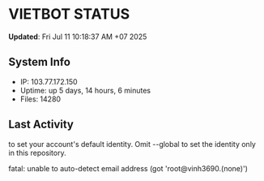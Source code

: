 # VIETBOT STATUS
**Updated**: Fri Jul 11 10:18:37 AM +07 2025

## System Info
- IP: 103.77.172.150
- Uptime: up 5 days, 14 hours, 6 minutes
- Files: 14280

## Last Activity

to set your account's default identity.
Omit --global to set the identity only in this repository.

fatal: unable to auto-detect email address (got 'root@vinh3690.(none)')
